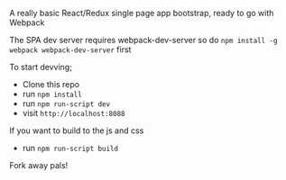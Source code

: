 A really basic React/Redux single page app bootstrap, ready to go with Webpack

The SPA dev server requires webpack-dev-server so do `npm install -g webpack webpack-dev-server` first

To start devving;

 - Clone this repo
 - run `npm install`
 - run `npm run-script dev`
 - visit `http://localhost:8088`

If you want to build to the js and css 

 - run  `npm run-script build`

Fork away pals!

